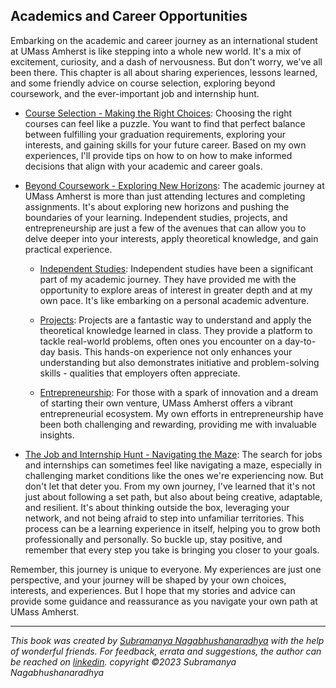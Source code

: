 ## Academics and Career Opportunities

Embarking on the academic and career journey as an international student at UMass Amherst is like stepping into a whole new world. It's a mix of excitement, curiosity, and a dash of nervousness. But don't worry, we've all been there. This chapter is all about sharing experiences, lessons learned, and some friendly advice on course selection, exploring beyond coursework, and the ever-important job and internship hunt.

- [Course Selection - Making the Right Choices](../academics-careers/course-selection.md): Choosing the right courses can feel like a puzzle. You want to find that perfect balance between fulfilling your graduation requirements, exploring your interests, and gaining skills for your future career. Based on my own experiences, I'll provide tips on how to on how to make informed decisions that align with your academic and career goals.

- [Beyond Coursework - Exploring New Horizons](../academics-careers/beyond-coursework.md): The academic journey at UMass Amherst is more than just attending lectures and completing assignments. It's about exploring new horizons and pushing the boundaries of your learning. Independent studies, projects, and entrepreneurship are just a few of the avenues that can allow you to delve deeper into your interests, apply theoretical knowledge, and gain practical experience.

    - [Independent Studies](../academics-careers/beyond-coursework.md#independent-studies): Independent studies have been a significant part of my academic journey. They have provided me with the opportunity to explore areas of interest in greater depth and at my own pace. It's like embarking on a personal academic adventure.

    - [Projects](../academics-careers/beyond-coursework.md#projects): Projects are a fantastic way to understand and apply the theoretical knowledge learned in class. They provide a platform to tackle real-world problems, often ones you encounter on a day-to-day basis. This hands-on experience not only enhances your understanding but also demonstrates initiative and problem-solving skills - qualities that employers often appreciate.

    - [Entrepreneurship](../academics-careers/beyond-coursework.md#entrepreneurship): For those with a spark of innovation and a dream of starting their own venture, UMass Amherst offers a vibrant entrepreneurial ecosystem. My own efforts in entrepreneurship have been both challenging and rewarding, providing me with invaluable insights.

- [The Job and Internship Hunt - Navigating the Maze](../academics-careers/the-job-and-internship-hunt.md): The search for jobs and internships can sometimes feel like navigating a maze, especially in challenging market conditions like the ones we're experiencing now. But don't let that deter you. From my own journey, I've learned that it's not just about following a set path, but also about being creative, adaptable, and resilient. It's about thinking outside the box, leveraging your network, and not being afraid to step into unfamiliar territories. This process can be a learning experience in itself, helping you to grow both professionally and personally. So buckle up, stay positive, and remember that every step you take is bringing you closer to your goals.

Remember, this journey is unique to everyone. My experiences are just one perspective, and your journey will be shaped by your own choices, interests, and experiences. But I hope that my stories and advice can provide some guidance and reassurance as you navigate your own path at UMass Amherst.

---

*This book was created by [Subramanya Nagabhushanaradhya](https://subramanya.ai) with the help of wonderful friends. For feedback, errata and suggestions, the author can be reached on [linkedin](https://www.linkedin.com/in/nsubramanya). copyright ©2023 Subramanya Nagabhushanaradhya*